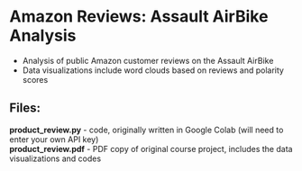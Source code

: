 # Amazon Reviews: Assault AirBike Analysis


* Analysis of public Amazon customer reviews on the Assault AirBike
* Data visualizations include word clouds based on reviews and polarity scores

## Files:
**product_review.py** - code, originally written in Google Colab (will need to enter your own API key) <br>
**product_review.pdf** - PDF copy of original course project, includes the data visualizations and codes
